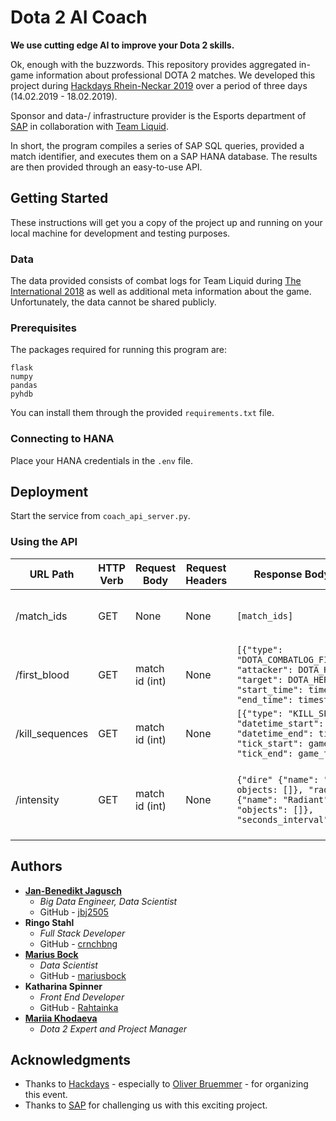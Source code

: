 # Dota 2 AI Coach

**We use cutting edge AI to improve your Dota 2 skills.**  

Ok, enough with the buzzwords. This repository provides aggregated in-game information about professional DOTA 2 matches. We developed this project during [Hackdays Rhein-Neckar 2019](https://hack-days.de/rhein-neckar/home) over a period of three days (14.02.2019 - 18.02.2019).  

Sponsor and data-/ infrastructure provider is the Esports department of [SAP](https://www.sap.com/index.html) in collaboration with [Team Liquid](https://www.teamliquidpro.com/).

In short, the program compiles a series of SAP SQL queries, provided a match identifier, and executes them on a SAP HANA database. The results are then provided through an easy-to-use API.

## Getting Started

These instructions will get you a copy of the project up and running on your local machine for development and testing purposes.

### Data

The data provided consists of combat logs for Team Liquid during [The International 2018](https://liquipedia.net/dota2/The_International/2018) as well as additional meta information about the game. Unfortunately, the data cannot be shared publicly.

### Prerequisites

The packages required for running this program are:

```
flask
numpy
pandas
pyhdb
```

You can install them through the provided ```requirements.txt``` file.

### Connecting to HANA

Place your HANA credentials in the ```.env``` file.

## Deployment

Start the service from ```coach_api_server.py```.

### Using the API
URL Path | HTTP Verb | Request Body | Request Headers | Response Body (JSON) | Description
-|-|-|-|-|-|
/match_ids | GET | None | None | ```[match_ids]``` | Returns all match ids in the database
/first_blood | GET | match id (int) | None | ```[{"type": "DOTA_COMBATLOG_FIRST_BLOOD", "attacker": DOTA_HERO, "target": DOTA_HERO, "start_time": timestamp, "end_time": timestamp}]``` | Returns first blood information for match id
/kill_sequences | GET | match id (int) | None | ```[{"type": "KILL_SEQUENCES", "datetime_start": timestamp, "datetime_end": timestamp, "tick_start": game_tick, "tick_end": game_tick}]``` | Returns kill sequences for match id
/intensity | GET | match id (int) | None | ```{"dire" {"name": "Dire", objects: []}, "radiant": {"name": "Radiant", "objects": []}, "seconds_interval": []}``` | Returns match intensity by team in 10 second intervals

## Authors

* **[Jan-Benedikt Jagusch](https://www.linkedin.com/in/jjagusch/)**
  * *Big Data Engineer, Data Scientist*
  * GitHub - [jbj2505](https://github.com/jbj2505)
* **Ringo Stahl**
  * *Full Stack Developer*
  * GitHub - [crnchbng](https://github.com/crnchbng)
* **[Marius Bock](https://www.linkedin.com/in/marius-bock-046167108/)**
  * *Data Scientist*
  * GitHub - [mariusbock](https://github.com/mariusbock)
* **Katharina Spinner**
  * *Front End Developer*
  * GitHub - [Rahtainka](https://github.com/Rahtainka)
* **[Mariia Khodaeva](https://www.linkedin.com/in/mariia-khodaeva-813b8a169/)**
  * *Dota 2 Expert and Project Manager*

## Acknowledgments

* Thanks to [Hackdays](https://hack-days.de/) - especially to [Oliver Bruemmer](https://www.linkedin.com/in/oliverbruemmer/) - for organizing this event.
* Thanks to [SAP](https://www.sap.com/index.html) for challenging us with this exciting project.
